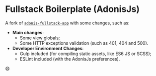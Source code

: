 # Fullstack Boilerplate (AdonisJs)

A fork of [`adonis-fullstack-app`](https://github.com/adonisjs/adonis-fullstack-app) with some changes, such as:

- **Main changes**:
  - Some view globals;
  - Some HTTP exceptions validation (such as 401, 404 and 500).
- **Developer Environment Changes**:
  - Gulp included (for compiling static assets, like ES6 JS or SCSS);
  - ESLint included (with the AdonisJs preferences).

:smile:
